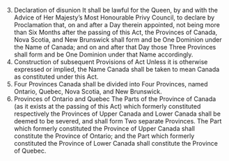 3. Declaration of disunion
It shall be lawful for the Queen, by and with the Advice of Her Majesty’s Most
Honourable Privy Council, to declare by Proclamation that, on and after a Day therein
appointed, not being more than Six Months after the passing of this Act, the Provinces
of Canada, Nova Scotia, and New Brunswick shall form and be One Dominion under the
Name of Canada; and on and after that Day those Three Provinces shall form and be
One Dominion under that Name accordingly.
4. Construction of subsequent Provisions of Act
Unless it is otherwise expressed or implied, the Name Canada shall be taken to mean
Canada as constituted under this Act.
5. Four Provinces
Canada shall be divided into Four Provinces, named Ontario, Quebec, Nova Scotia, and
New Brunswick.
6. Provinces of Ontario and Quebec
The Parts of the Province of Canada (as it exists at the passing of this Act) which
formerly constituted respectively the Provinces of Upper Canada and Lower Canada
shall be deemed to be severed, and shall form Two separate Provinces. The Part which
formerly constituted the Province of Upper Canada shall constitute the Province of
Ontario; and the Part which formerly constituted the Province of Lower Canada shall
constitute the Province of Quebec.
